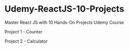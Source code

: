 # Udemy-ReactJS-10-Projects
Master React JS with 10 Hands-On Projects Udemy Course

Project 1 - Counter

Project 2 - Calculator
